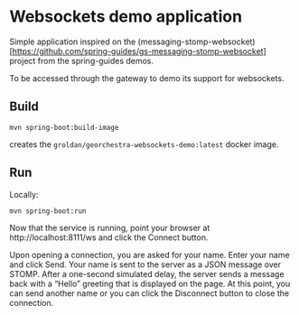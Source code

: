 # Websockets demo application

Simple application inspired on the (messaging-stomp-websocket)[https://github.com/spring-guides/gs-messaging-stomp-websocket]
project from the spring-guides demos.

To be accessed through the gateway to demo its support for websockets.

## Build

```
mvn spring-boot:build-image
```

creates the `groldan/georchestra-websockets-demo:latest` docker image.

## Run

Locally:

```
mvn spring-boot:run
```

Now that the service is running, point your browser at http://localhost:8111/ws and click the Connect button.

Upon opening a connection, you are asked for your name. Enter your name and click Send.
Your name is sent to the server as a JSON message over STOMP. After a one-second simulated
delay, the server sends a message back with a “Hello” greeting that is displayed on the page.
At this point, you can send another name or you can click the Disconnect button to close the connection.